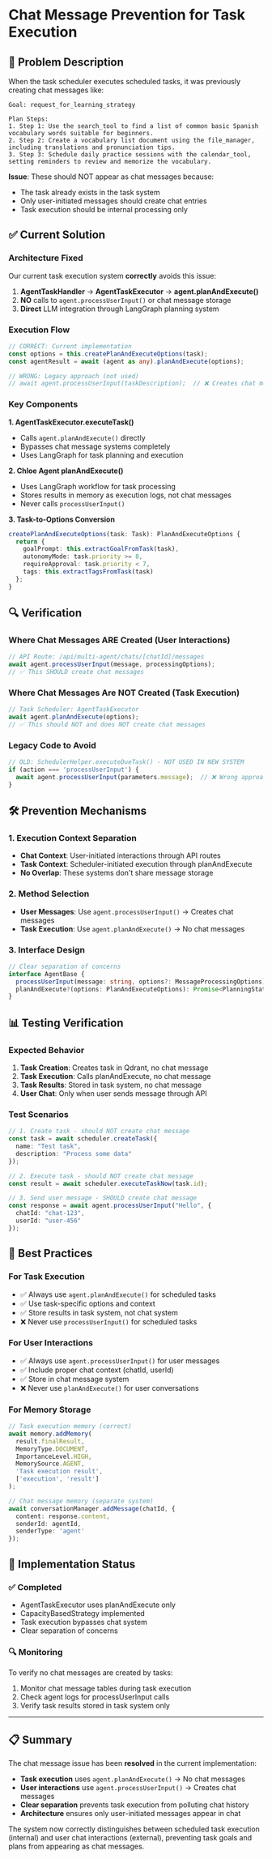 # Chat Message Prevention for Task Execution

## 🚨 **Problem Description**

When the task scheduler executes scheduled tasks, it was previously creating chat messages like:

```
Goal: request_for_learning_strategy

Plan Steps:
1. Step 1: Use the search_tool to find a list of common basic Spanish vocabulary words suitable for beginners.
2. Step 2: Create a vocabulary list document using the file_manager, including translations and pronunciation tips.
3. Step 3: Schedule daily practice sessions with the calendar_tool, setting reminders to review and memorize the vocabulary.
```

**Issue**: These should NOT appear as chat messages because:
- The task already exists in the task system
- Only user-initiated messages should create chat entries
- Task execution should be internal processing only

## ✅ **Current Solution**

### **Architecture Fixed**
Our current task execution system **correctly** avoids this issue:

1. **AgentTaskHandler** → **AgentTaskExecutor** → **agent.planAndExecute()**
2. **NO** calls to `agent.processUserInput()` or chat message storage
3. **Direct** LLM integration through LangGraph planning system

### **Execution Flow**
```typescript
// CORRECT: Current implementation
const options = this.createPlanAndExecuteOptions(task);
const agentResult = await (agent as any).planAndExecute(options);

// WRONG: Legacy approach (not used)
// await agent.processUserInput(taskDescription);  // ❌ Creates chat messages
```

### **Key Components**

**1. AgentTaskExecutor.executeTask()**
- Calls `agent.planAndExecute()` directly
- Bypasses chat message systems completely
- Uses LangGraph for task planning and execution

**2. Chloe Agent planAndExecute()**
- Uses LangGraph workflow for task processing
- Stores results in memory as execution logs, not chat messages
- Never calls `processUserInput()`

**3. Task-to-Options Conversion**
```typescript
createPlanAndExecuteOptions(task: Task): PlanAndExecuteOptions {
  return {
    goalPrompt: this.extractGoalFromTask(task),
    autonomyMode: task.priority >= 8,
    requireApproval: task.priority < 7,
    tags: this.extractTagsFromTask(task)
  };
}
```

## 🔍 **Verification**

### **Where Chat Messages ARE Created** (User Interactions)
```typescript
// API Route: /api/multi-agent/chats/[chatId]/messages
await agent.processUserInput(message, processingOptions);
// ✅ This SHOULD create chat messages
```

### **Where Chat Messages Are NOT Created** (Task Execution)
```typescript
// Task Scheduler: AgentTaskExecutor
await agent.planAndExecute(options);
// ✅ This should NOT and does NOT create chat messages
```

### **Legacy Code to Avoid**
```typescript
// OLD: SchedulerHelper.executeDueTask() - NOT USED IN NEW SYSTEM
if (action === 'processUserInput') {
  await agent.processUserInput(parameters.message);  // ❌ Wrong approach
}
```

## 🛠 **Prevention Mechanisms**

### **1. Execution Context Separation**
- **Chat Context**: User-initiated interactions through API routes
- **Task Context**: Scheduler-initiated execution through planAndExecute
- **No Overlap**: These systems don't share message storage

### **2. Method Selection**
- **User Messages**: Use `agent.processUserInput()` → Creates chat messages
- **Task Execution**: Use `agent.planAndExecute()` → No chat messages

### **3. Interface Design**
```typescript
// Clear separation of concerns
interface AgentBase {
  processUserInput(message: string, options?: MessageProcessingOptions): Promise<AgentResponse>;
  planAndExecute?(options: PlanAndExecuteOptions): Promise<PlanningState>;
}
```

## 📊 **Testing Verification**

### **Expected Behavior**
1. **Task Creation**: Creates task in Qdrant, no chat message
2. **Task Execution**: Calls planAndExecute, no chat message  
3. **Task Results**: Stored in task system, no chat message
4. **User Chat**: Only when user sends message through API

### **Test Scenarios**
```typescript
// 1. Create task - should NOT create chat message
const task = await scheduler.createTask({
  name: "Test task",
  description: "Process some data"
});

// 2. Execute task - should NOT create chat message  
const result = await scheduler.executeTaskNow(task.id);

// 3. Send user message - SHOULD create chat message
const response = await agent.processUserInput("Hello", {
  chatId: "chat-123",
  userId: "user-456"
});
```

## 🎯 **Best Practices**

### **For Task Execution**
- ✅ Always use `agent.planAndExecute()` for scheduled tasks
- ✅ Use task-specific options and context
- ✅ Store results in task system, not chat system
- ❌ Never use `processUserInput()` for scheduled tasks

### **For User Interactions**
- ✅ Always use `agent.processUserInput()` for user messages
- ✅ Include proper chat context (chatId, userId)
- ✅ Store in chat message system
- ❌ Never use `planAndExecute()` for user conversations

### **For Memory Storage**
```typescript
// Task execution memory (correct)
await memory.addMemory(
  result.finalResult,
  MemoryType.DOCUMENT,
  ImportanceLevel.HIGH,
  MemorySource.AGENT,
  'Task execution result',
  ['execution', 'result']
);

// Chat message memory (separate system)
await conversationManager.addMessage(chatId, {
  content: response.content,
  senderId: agentId,
  senderType: 'agent'
});
```

## 🔧 **Implementation Status**

### **✅ Completed**
- AgentTaskExecutor uses planAndExecute only
- CapacityBasedStrategy implemented
- Task execution bypasses chat system
- Clear separation of concerns

### **🔍 Monitoring**
To verify no chat messages are created by tasks:
1. Monitor chat message tables during task execution
2. Check agent logs for processUserInput calls
3. Verify task results stored in task system only

---

## 📋 **Summary**

The chat message issue has been **resolved** in the current implementation:

- **Task execution** uses `agent.planAndExecute()` → No chat messages
- **User interactions** use `agent.processUserInput()` → Creates chat messages  
- **Clear separation** prevents task execution from polluting chat history
- **Architecture** ensures only user-initiated messages appear in chat

The system now correctly distinguishes between scheduled task execution (internal) and user chat interactions (external), preventing task goals and plans from appearing as chat messages. 